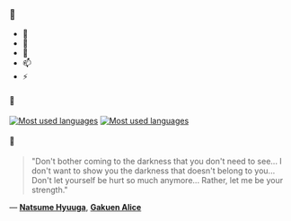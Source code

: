 ### 👋

- 🔭
- 🌱
- 💬
- 📫
- ⚡

#### 🧏

[![Most used languages](https://github-readme-stats-aynah.vercel.app/api/top-langs/?username=aynh&theme=solarized-dark&langs_count=6&layout=compact&hide_title=true)](https://github.com/anuraghazra/github-readme-stats#gh-dark-mode-only)
[![Most used languages](https://github-readme-stats-aynah.vercel.app/api/top-langs/?username=aynh&theme=solarized-light&langs_count=6&layout=compact&hide_title=true)](https://github.com/anuraghazra/github-readme-stats#gh-light-mode-only)

#### 💬

> "Don't bother coming to the darkness that you don't need to see... I don't want to show you the darkness that doesn't belong to you... Don't let yourself be hurt so much anymore... Rather, let me be your strength."

&mdash; [**Natsume Hyuuga**](https://myanimelist.net/character.php?q=Natsume%20Hyuuga&cat=character), [**Gakuen Alice**](https://myanimelist.net/search/all?q=Gakuen%20Alice&cat=all)
